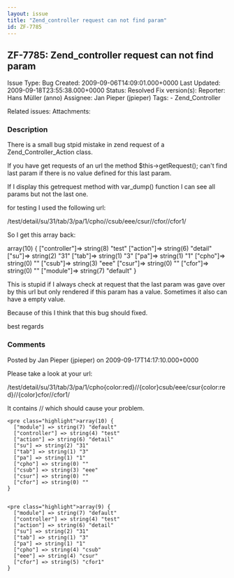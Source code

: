 ```yaml
---
layout: issue
title: "Zend_controller request can not find param"
id: ZF-7785
---
```


ZF-7785: Zend\_controller request can not find param
----------------------------------------------------

 Issue Type: Bug Created: 2009-09-06T14:09:01.000+0000 Last Updated: 2009-09-18T23:55:38.000+0000 Status: Resolved Fix version(s): 
 Reporter:  Hans Müller (anno)  Assignee:  Jan Pieper (jpieper)  Tags: - Zend\_Controller
 
 Related issues: 
 Attachments: 
### Description

There is a small bug stpid mistake in zend request of a Zend\_Controller\_Action class.

If you have get requests of an url the method $this->getRequest(); can't find last param if there is no value defined for this last param.

If I display this getrequest method with var\_dump() function I can see all params but not the last one.

for testing I used the following url:

/test/detail/su/31/tab/3/pa/1/cpho//csub/eee/csur//cfor//cfor1/

So I get this array back:

array(10) { ["controller"]=> string(8) "test" ["action"]=> string(6) "detail" ["su"]=> string(2) "31" ["tab"]=> string(1) "3" ["pa"]=> string(1) "1" ["cpho"]=> string(0) "" ["csub"]=> string(3) "eee" ["csur"]=> string(0) "" ["cfor"]=> string(0) "" ["module"]=> string(7) "default" }

This is stupid if I always check at request that the last param was gave over by this url but only rendered if this param has a value. Sometimes it also can have a empty value.

Because of this I think that this bug should fixed.

best regards

 

 

### Comments

Posted by Jan Pieper (jpieper) on 2009-09-17T14:17:10.000+0000

Please take a look at your url:

/test/detail/su/31/tab/3/pa/1/cpho{color:red}//{color}csub/eee/csur{color:red}//{color}cfor//cfor1/

It contains // which should cause your problem.

 
    <pre class="highlight">array(10) {
      ["module"] => string(7) "default"
      ["controller"] => string(4) "test"
      ["action"] => string(6) "detail"
      ["su"] => string(2) "31"
      ["tab"] => string(1) "3"
      ["pa"] => string(1) "1"
      ["cpho"] => string(0) ""
      ["csub"] => string(3) "eee"
      ["csur"] => string(0) ""
      ["cfor"] => string(0) ""
    }

 
    <pre class="highlight">array(9) {
      ["module"] => string(7) "default"
      ["controller"] => string(4) "test"
      ["action"] => string(6) "detail"
      ["su"] => string(2) "31"
      ["tab"] => string(1) "3"
      ["pa"] => string(1) "1"
      ["cpho"] => string(4) "csub"
      ["eee"] => string(4) "csur"
      ["cfor"] => string(5) "cfor1"
    }

 

 